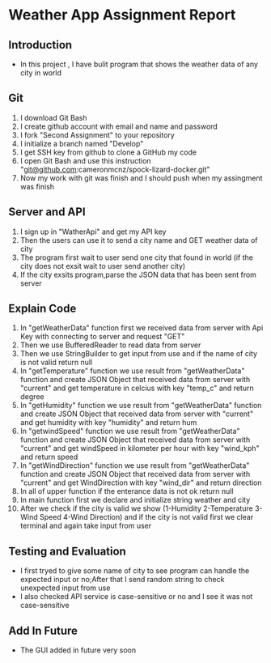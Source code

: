 # Weather App Assignment Report

## Introduction
- In this project , I have bulit program that shows the weather data of any city in world

## Git
1. I download Git Bash
2. I create github account with email and name and password
3. I fork "Second Assignment" to your repository
4. I initialize  a branch named "Develop"
5. I get SSH key from github to clone a GitHub my code
6. I open Git Bash and use this instruction "git@github.com:cameronmcnz/spock-lizard-docker.git"
7. Now my work with git was finish and I should push when my assingment was finish

## Server and API
1. I sign up in "WatherApi" and get my API key
2. Then the users can use it to send a city name and GET weather data of city
3. The program first wait to user send one city that found in world (if the city does not exsit wait to user send another city)
4. If the city exsits program,parse the JSON data that has been sent from server

## Explain Code
1. In "getWeatherData" function first we received data from server with Api Key with connecting to server and request "GET"
2. Then we use BufferedReader to read data from server
3. Then we use StringBuilder to get input from use and if the name of city is not valid return null
4. In "getTemperature" function we use result from "getWeatherData" function and create JSON Object that received data from server with "current" and get temperature in celcius with key "temp_c" and return degree
5. In "getHumidity" function we use result from "getWeatherData" function and create JSON Object that received data from server with "current" and get humidity with key "humidity" and return hum
6. In "getwindSpeed" function we use result from "getWeatherData" function and create JSON Object that received data from server with "current" and get windSpeed in kilometer per hour with key "wind_kph" and return speed
7. In "getWindDirection" function we use result from "getWeatherData" function and create JSON Object that received data from server with "current" and get WindDirection with key "wind_dir" and return direction
8. In all of upper function if the enterance data is not ok return null
9. In main function first we declare and initialize string weather and city
10. After we check if the city is valid we show (1-Humidity 2-Temperature 3-Wind Speed 4-Wind Direction) and if the city is not valid first we clear terminal and again take input from user

## Testing and Evaluation
- I first tryed to give some name of city to see program can handle the expected input or no;After that I send random string to check unexpected input from use
- I also checked API service is case-sensitive or no and I see it was not case-sensitive

## Add In Future
- The GUI added in future very soon


